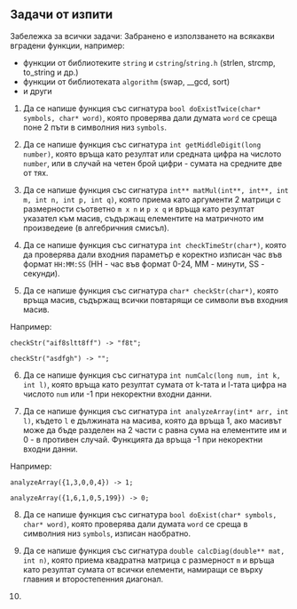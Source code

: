 ## Задачи от изпити

Забележка за всички задачи: Забранено е използването на всякакви вградени функции, например:
- функции от библиотеките `string` и `cstring`/`string.h` (strlen, strcmp, to_string и др.)
- функции от библиотеката `algorithm` (swap, __gcd, sort)
- и други

1. Да се напише функция със сигнатура `bool doExistTwice(char* symbols, char* word)`, която проверява дали думата `word` се среща поне 2 пъти в символния низ `symbols`. 

2. Да се напише функция със сигнатура `int getMiddleDigit(long number)`, която връща като резултат или средната цифра на числото `number`, или в случай на четен брой цифри - сумата на средните две от тях.

3. Да се напише функция със сигнатура `int** matMul(int**, int**, int m, int n, int p, int q)`, която приема като аргументи 2 матрици с размерности съответно `m x n` и `p x q` и връща като резултат указател към масив, съдържащ елементите на матричното им произведеие (в алгебричния смисъл).

4. Да се напише функция със сигнатура `int checkTimeStr(char*)`, която да проверява дали входния параметър е коректно изписан час във формат `HH:MM:SS` (HH - час във формат 0-24, MM - минути, SS - секунди).

5. Да се напише функция със сигнатура `char* checkStr(char*)`, която връща масив, съдържащ всички повтарящи се символи във входния масив. 

Например:
```
checkStr("aif8sltt8ff") -> "f8t";

checkStr("asdfgh") -> "";
```

6. Да се напише функция със сигнатура `int numCalc(long num, int k, int l)`, която връща като резултат сумата от k-тата и l-тата цифра на числото `num` или -1 при некоректни входни данни.

7. Да се напише функция със сигнатура `int analyzeArray(int* arr, int l)`, където `l` е дължината на масива, която да връща 1, ако масивът може да бъде разделен на 2 части с равна сума на елементите им и 0 - в противен случай. Функцията да връща -1 при некоректни входни данни.

Например:
```
analyzeArray({1,3,0,0,4}) -> 1; 

analyzeArray({1,6,1,0,5,199}) -> 0;
```

8. Да се напише функция със сигнатура `bool doExist(char* symbols, char* word)`, която проверява дали думата `word` се среща в символния низ `symbols`, изписан наобратно. 

9. Да се напише функция със сигнатура `double calcDiag(double** mat, int n)`, която приема квадратна матрица с размерност `m` и връща като резултат сумата от всички елементи, намиращи се върху главния и второстепенния диагонал. 

10. 